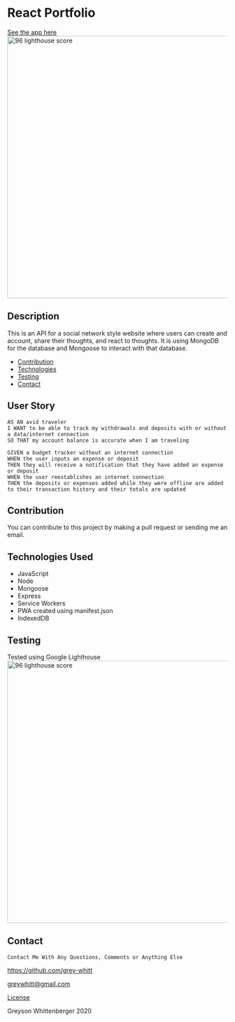 # React Portfolio
[See the app here](https://grey-whitt.github.io/react-portfolio/)  
<img src="./public/icons/site.png" alt="96 lighthouse score" width="600"/>

## Description
This is an API for a social network style website where users can create and account, share their thoughts, and react to thoughts. It is using MongoDB for the database and Mongoose to interact with that database.

* [Contribution](#Contribution)
* [Technologies](#Technologies-Used)
* [Testing](#Testing)
* [Contact](#Contact)

## User Story

```
AS AN avid traveler
I WANT to be able to track my withdrawals and deposits with or without a data/internet connection
SO THAT my account balance is accurate when I am traveling 

GIVEN a budget tracker without an internet connection
WHEN the user inputs an expense or deposit
THEN they will receive a notification that they have added an expense or deposit
WHEN the user reestablishes an internet connection
THEN the deposits or expenses added while they were offline are added to their transaction history and their totals are updated
```

## Contribution
You can contribute to this project by making a pull request or sending me an email.


## Technologies Used
- JavaScript
- Node
- Mongoose
- Express
- Service Workers
- PWA created using manifest.json
- IndexedDB

## Testing
Tested using Google Lighthouse  
<img src="./public/icons/test.png" alt="96 lighthouse score" width="600"/>

## Contact
    Contact Me With Any Questions, Comments or Anything Else
https://github.com/grey-whitt

greywhitt@gmail.com


[License](https://www.contributor-covenant.org/)

Greyson Whittenberger 2020
